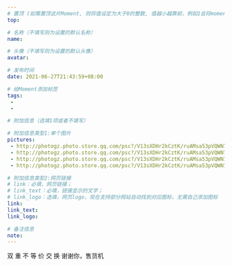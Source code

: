 ```yaml
---
# 置顶 (如需置顶这片Moment, 则将值设定为大于0的整数, 值越小越靠前，例如1会将moment放在最顶端)
top: 

# 名称（不填写则为设置的默认名称）
name: 

# 头像（不填写则为设置的默认头像）
avatar:

# 发布时间
date: 2021-06-27T21:43:59+08:00

# 给Moment添加标签
tags:
 -
 -

# 附加信息（选填1项或者不填写）

# 附加信息类型1:单个图片
pictures:
 - http://photogz.photo.store.qq.com/psc?/V13sXDHr2kCztK/ruAMsa53pVQWN7FLK88i5h.B185K0AS1jzwx.2ZE2FRf2FX7Eg9ijJxM4wxT7LAurJZKQUTTFKeOv28w8WJdJphpOqQc8XcQ4B6zCPVw22A!/b&bo=PwZVCD8GVQgRECc!
 - http://photogz.photo.store.qq.com/psc?/V13sXDHr2kCztK/ruAMsa53pVQWN7FLK88i5h.B185K0AS1jzwx.2ZE2FT59aYMJ7BOx1rxV0vd6C9bkSxe7rbaoVPfjbOtcKhcEdWeBMQIKm*2tYkw.1Qy0go!/b&bo=PwZVCD8GVQgRECc!
 - http://photogz.photo.store.qq.com/psc?/V13sXDHr2kCztK/ruAMsa53pVQWN7FLK88i5klyBYDeJPBQb7Pgi6pK2CCYljDOam*wrq.2B.PKMBvLHkSou6JJD.1Tkv8917AopY8MYUzr.4KkkZ3Nb3SGYi0!/b&bo=PwZVCD8GVQgRECc!
 - http://photogz.photo.store.qq.com/psc?/V13sXDHr2kCztK/ruAMsa53pVQWN7FLK88i5klyBYDeJPBQb7Pgi6pK2CA7XJjogCT0LJgDZIUGnIi8EwzPKHTkSEY4M2vmFyfRe6Zh2liIaJPMJ6fx4vm5Y6A!/b&bo=PwZVCD8GVQgRECc!

# 附加信息类型2:网页链接
# link：必填，网页链接；
# link_text：必填，链接显示的文字；
# link_logo：选填，网页logo，现在支持部分网站自动找到对应图标，无需自己添加图标
link:
link_text:
link_logo:

# 备注信息
note:
---
```


双 重 不 等 价 交 换
谢谢你，售货机

